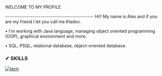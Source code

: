 <p text-align:center>WELCOME TO MY PROFILE</p>
---------------------------------------------
Hi!! My name is Alex and if you are my friend I let you call me Kladov. 
<p>• I'm working with Java language, managing object oriented programming (OOP), graphical environment and more.</p>
<p>• SQL, PSQL, relational database, object-oriented database.</p>

### ✔ SKILLS
[![tech](https://skillicons.dev/icons?i=java,cs,postgres,html,css,js)](https://skillicons.dev)
